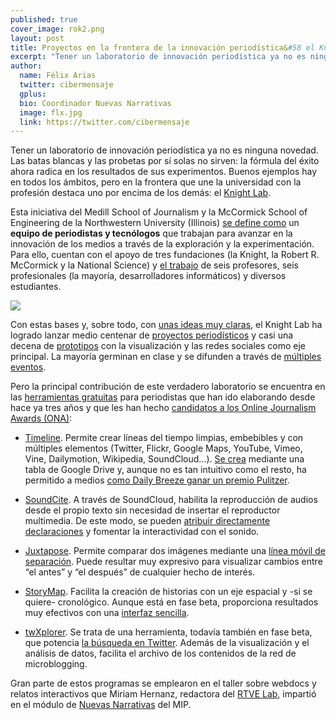 ```yaml
---
published: true
cover_image: rok2.png
layout: post
title: Proyectos en la frontera de la innovación periodística&#58 el Knight Lab
excerpt: "Tener un laboratorio de innovación periodística ya no es ninguna novedad. Las batas blancas y las probetas por sí solas no sirven: la fórmula del éxito ahora radica en los resultados de sus experimentos. Buenos ejemplos hay en todos los ámbitos, pero en la frontera que une la universidad con la profesión destaca uno por encima de los demás: el Knight Lab."
author:
  name: Félix Arias
  twitter: cibermensaje
  gplus:  
  bio: Coordinador Nuevas Narrativas
  image: flx.jpg
  link: https://twitter.com/cibermensaje
---
```


Tener un laboratorio de innovación periodística ya no es ninguna novedad. Las batas blancas y las probetas por sí solas no sirven: la fórmula del éxito ahora radica en los resultados de sus experimentos. Buenos ejemplos hay en todos los ámbitos, pero en la frontera que une la universidad con la profesión destaca uno por encima de los demás: el [Knight Lab](http://knightlab.northwestern.edu/).

Esta iniciativa del Medill School of Journalism y la McCormick School of Engineering de la Northwestern University (Illinois) [se define como](http://knightlab.northwestern.edu/about/) un **equipo de periodistas y tecnólogos** que trabajan para avanzar en la innovación de los medios a través de la exploración y la experimentación. Para ello, cuentan con el apoyo de tres fundaciones (la Knight, la Robert R. McCormick y la National Science) y [el trabajo](http://knightlab.northwestern.edu/about/team/) de seis profesores, seis profesionales (la mayoría, desarrolladores informáticos) y diversos estudiantes.

![](https://db.tt/d5kFzrCL)

Con estas bases y, sobre todo, con [unas ideas muy claras](http://www.pbs.org/mediashift/2013/12/how-northwesterns-knight-lab-finds-room-for-big-experimental-ideas/), el Knight Lab ha logrado lanzar medio centenar de [proyectos periodísticos](http://projects.knightlab.com/class-projects) y casi una decena de [prototipos](http://projects.knightlab.com/prototypes) con la visualización y las redes sociales como eje principal.  La mayoría germinan en clase y se difunden a través de [múltiples eventos](http://knightlab.northwestern.edu/events/).

Pero la principal contribución de este verdadero laboratorio se encuentra en las [herramientas gratuitas](http://projects.knightlab.com/#toolbox) para periodistas que han ido elaborando desde hace ya tres años y que les han hecho [candidatos a los Online Journalism Awards (ONA)](http://www.clasesdeperiodismo.com/2014/08/30/conoce-los-3-proyectos-de-innovacion-para-el-periodismo-digital-nominados-al-ona/):

* [Timeline](http://projects.knightlab.com/projects/timelinejs). Permite crear líneas del tiempo limpias, embebibles y con múltiples elementos (Twitter, Flickr, Google Maps, YouTube, Vimeo, Vine, Dailymotion, Wikipedia, SoundCloud…). [Se crea](http://www.clasesdeperiodismo.com/2014/02/19/tutorial-para-crear-una-linea-de-tiempo-con-una-tabla-de-google/) mediante una tabla de Google Drive y, aunque no es tan intuitivo como el resto, ha permitido a medios [como Daily Breeze ganar un premio Pulitzer](http://www.chicagotribune.com/bluesky/originals/chi-knight-lab-pulitzer-bsi-story.html).

* [SoundCite](http://projects.knightlab.com/projects/soundcite). A través de SoundCloud, habilita la reproducción de audios desde el propio texto sin necesidad de insertar el reproductor multimedia. De este modo, se pueden [atribuir directamente declaraciones](http://www.clasesdeperiodismo.com/2014/02/17/reproduce-las-declaraciones-de-tus-entrevistados-desde-el-texto/) y fomentar la interactividad con el sonido.

* [Juxtapose](http://projects.knightlab.com/projects/juxtaposejs). Permite comparar dos imágenes mediante una [línea móvil de separación](http://www.pbs.org/idealab/2014/10/knight-labs-juxtaposejs-lets-you-compare-two-frames-to-tell-a-story/). Puede resultar muy expresivo para visualizar cambios entre “el antes” y “el después” de cualquier hecho de interés.

* [StoryMap](http://projects.knightlab.com/projects/storymapjs). Facilita la creación de historias con un eje espacial y -si se quiere- cronológico. Aunque está en fase beta, proporciona resultados muy efectivos con una [interfaz sencilla](http://www.clasesdeperiodismo.com/2014/02/19/crea-una-linea-de-tiempo-con-un-mapa/). 

* [twXplorer](http://projects.knightlab.com/projects/twxplorer-lab-project). Se trata de una herramienta, todavía también en fase beta, que potencia [la búsqueda en Twitter](http://www.theatlantic.com/technology/archive/2013/09/a-new-free-tool-lets-you-analyze-and-archive-twitter-simultaneously/279748/). Además de la visualización y el análisis de datos, facilita el archivo de los contenidos de la red de microblogging.

Gran parte de estos programas se emplearon en el taller sobre webdocs y relatos interactivos que Miriam Hernanz, redactora del [RTVE Lab](http://lab.rtve.es/about), impartió en el módulo de [Nuevas Narrativas](http://mip.umh.es/planestudios.html) del MIP.
